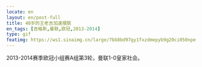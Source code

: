 ```yaml
---
locate: en
layout: en/post-full
title: 40岁的王老吉加速摆脱
en_tags: [吉格斯,曼联,欧冠,2013-2014]
type: gif
featimg: https://ws1.sinaimg.cn/large/7bb8bd97gy1fxzdmepyb9g20ci050npe.gif
---
```


2013-2014赛季欧冠小组赛A组第3轮，曼联1-0皇家社会。